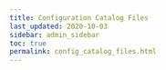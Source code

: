```yaml
---
title: Configuration Catalog Files
last_updated: 2020-10-03
sidebar: admin_sidebar
toc: true
permalink: config_catalog_files.html
---
```

